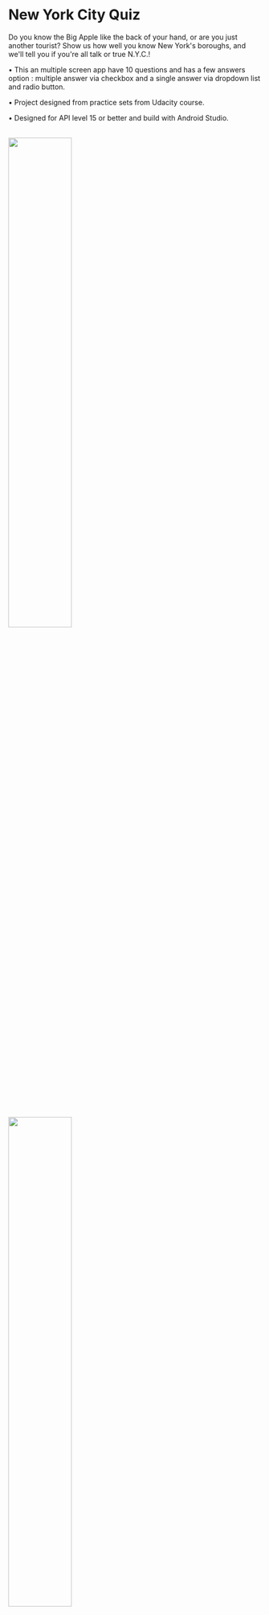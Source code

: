 # New York City Quiz

Do you know the Big Apple like the back of your hand, or are you just another tourist? Show us how well you know New York's boroughs, and we'll tell you if you're all talk or true N.Y.C.!

•	This an multiple screen app have 10 questions and has a few answers option : multiple answer via checkbox and a single answer via dropdown list and radio button.

•	Project designed from practice sets from Udacity course.

•	Designed for API level 15 or better and build with Android Studio.

</br>
<img src="https://github.com/zolga/NewYorkCityQuiz/blob/master/app/src/main/res/drawable/screen/start.png" width="50%" height="50%">
<img src="https://github.com/zolga/NewYorkCityQuiz/blob/master/app/src/main/res/drawable/screen/end.png" width="50%" height="50%">

<h3>Support for landscape mode</h3>
</br>
<img src="https://github.com/zolga/NewYorkCityQuiz/blob/master/app/src/main/res/drawable/screen/olgaz_nyc_quiz_welcome_land.png" width="50%" height="50%">

<h3>App icon</h3>
</br>
<img src="https://github.com/zolga/NewYorkCityQuiz/blob/master/app/src/main/res/drawable/screen/olgaz_nyc_quiz_icon.png" width="25%" height="25%">
